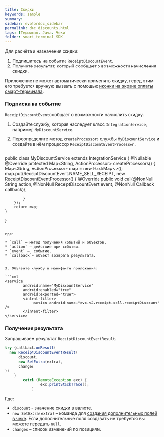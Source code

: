 ```yaml
---
title: Скидки
keywords: sample
summary:
sidebar: evotordoc_sidebar
permalink: doc_discounts.html
tags: [Терминал, Java, Чеки]
folder: smart_terminal_SDK
---
```


Для расчёта и назначения скидки:

1. Подпишитесь на событие `ReceiptDiscountEvent`.
2. Получите результат, который сообщает о возможности начисления скидки.

Приложение не может автоматически применять скидку, перед этим его требуется вручную вызвать с помощью [иконки на экране оплаты смарт-терминала](./doc_smart_terminal_app_tile.html).

### Подписка на событие

`ReceiptDiscountEvent`сообщает о возможности начислить скидку.

1. Создайте службу, которая наследует класс `IntegrationService`, например `MyDiscountService`.
2. Переопределите метод `createProcessors` службы `MyDiscountService` и создайте в нём процессор `ReceiptDiscountEventProcessor` .

   ```java
  public class MyDiscountService extends IntegrationService {
    @Nullable
    @Override
    protected Map<String, ActionProcessor> createProcessors() {
        Map<String, ActionProcessor> map = new HashMap<>();
        map.put(ReceiptDiscountEvent.NAME_SELL_RECEIPT, new ReceiptDiscountEventProcessor() {
            @Override
            public void call(@NonNull String action, @NonNull ReceiptDiscountEvent event, @NonNull Callback callback){

            }
        });
        return map;
    }
}
   ```

   где:

   * `call` – метод получения событий и объектов.
   * `action` – действие при событии.
   * `event` –  событие.
   * `callback`– объект возврата результата.


3. Объявите службу в манифесте приложения:

   ```xml
   <service
           android:name="MyDiscountService"
           android:enabled="true"
           android:exported="true">
           <intent-filter>
               <action android:name="evo.v2.receipt.sell.receiptDiscount" />
           </intent-filter>
   </service>
   ```

### Получение результата

Запрашиваем результат `ReceiptDiscountEventResult`.

```java
try {callback.onResult(
  new ReceiptDiscountEventResult(
      discount,
      new SetExtra(extra),
      changes
))
    }
        catch (RemoteException exc) {
                exc.printStackTrace();
            }

```

Где:

* `discount` – значение скидки в валюте.
* `new SetExtra(extra)` – команда для [создания дополнительных полей в чеке](./doc_receipt_extras.html). Если дополнительные поля создавать не требуется вы можете передать `null`.
* `changes` – список изменений по позициям.
